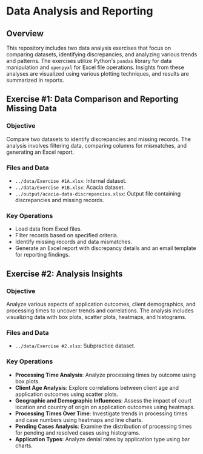 # Data Analysis and Reporting

## Overview

This repository includes two data analysis exercises that focus on comparing datasets, identifying discrepancies, and analyzing various trends and patterns. The exercises utilize Python's `pandas` library for data manipulation and `openpyxl` for Excel file operations. Insights from these analyses are visualized using various plotting techniques, and results are summarized in reports.

## Exercise #1: Data Comparison and Reporting Missing Data

### Objective
Compare two datasets to identify discrepancies and missing records. The analysis involves filtering data, comparing columns for mismatches, and generating an Excel report.

### Files and Data
- `../data/Exercise #1A.xlsx`: Internal dataset.
- `../data/Exercise #1B.xlsx`: Acacia dataset.
- `../output/acacia-data-discrepancies.xlsx`: Output file containing discrepancies and missing records.

### Key Operations
- Load data from Excel files.
- Filter records based on specified criteria.
- Identify missing records and data mismatches.
- Generate an Excel report with discrepancy details and an email template for reporting findings.

## Exercise #2: Analysis Insights

### Objective
Analyze various aspects of application outcomes, client demographics, and processing times to uncover trends and correlations. The analysis includes visualizing data with box plots, scatter plots, heatmaps, and histograms.


### Files and Data
- `../data/Exercise #2.xlsx`: Subpractice dataset.

### Key Operations
- **Processing Time Analysis**: Analyze processing times by outcome using box plots.
- **Client Age Analysis**: Explore correlations between client age and application outcomes using scatter plots.
- **Geographic and Demographic Influences**: Assess the impact of court location and country of origin on application outcomes using heatmaps.
- **Processing Times Over Time**: Investigate trends in processing times and case numbers using heatmaps and line charts.
- **Pending Cases Analysis**: Examine the distribution of processing times for pending and resolved cases using histograms.
- **Application Types**: Analyze denial rates by application type using bar charts.
